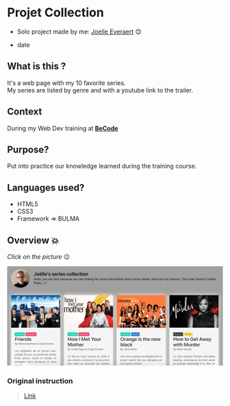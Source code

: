 # Projet Collection


* Solo project made by me: [Joelle Everaert](https://github.com/Joelle-Everaert) :blush:

* date

## What is this ?
It's a web page with my 10 favorite series. <br>
My series are listed by genre and with a youtube link to the trailer.



## Context  

During my Web Dev training at **[BeCode](https://becode.org)**


## Purpose?
Put into practice our knowledge learned during the training course.


## Languages used?
* HTML5
* CSS3
* Framework => BULMA



## Overview :collision:
*Click on the picture* :wink:

[![little overview](Overview.png)](https://joelle-everaert.github.io/Projet-collection/)


### Original instruction

> [Link](https://github.com/becodeorg/bxl-hopper-1-25/tree/master/The%20Field/5.leaving_the_field)










